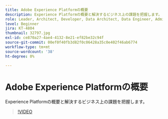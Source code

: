 ```yaml
---
title: Adobe Experience Platformの概要
description: Experience Platformの概要と解決するビジネス上の課題を把握します。
role: Leader, Architect, Developer, Data Architect, Data Engineer, Admin, User
level: Beginner
jira: KT-4804
thumbnail: 32797.jpg
exl-id: ce870a27-4ae4-4132-8e21-ef82be32c94f
source-git-commit: 00ef0f40fb3d82f0c06428a35c0e402f46ab6774
workflow-type: tm+mt
source-wordcount: '38'
ht-degree: 0%

---
```


# Adobe Experience Platformの概要

Experience Platformの概要と解決するビジネス上の課題を把握します。

>[!VIDEO](https://video.tv.adobe.com/v/32797?learn=on)


